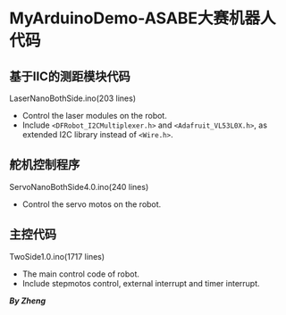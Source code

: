 # MyArduinoDemo-ASABE大赛机器人代码
## 基于IIC的测距模块代码
 LaserNanoBothSide.ino(203 lines)
- Control the laser modules on the robot.
- Include `<DFRobot_I2CMultiplexer.h>` and `<Adafruit_VL53L0X.h>`, as extended I2C library instead of `<Wire.h>`.
## 舵机控制程序
 ServoNanoBothSide4.0.ino(240 lines)
- Control the servo motos on the robot.
## 主控代码
 TwoSide1.0.ino(1717 lines)
- The main control code of robot.
- Include stepmotos control, external interrupt and timer interrupt.

 ***By  Zheng*** 
